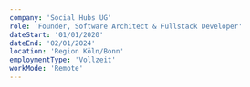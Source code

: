 ```yaml
---
company: 'Social Hubs UG'
role: 'Founder, Software Architect & Fullstack Developer'
dateStart: '01/01/2020'
dateEnd: '02/01/2024'
location: 'Region Köln/Bonn'
employmentType: 'Vollzeit'
workMode: 'Remote'
---
```

